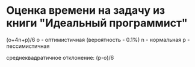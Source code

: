 # Оценка времени на задачу из книги "Идеальный программист"

(o+4n+p)/6
o - оптимистичная (вероятность - 0.1%)
n - нормальная
p - пессимистичная

среднеквадратичное отклонение:
(p-o)/6
